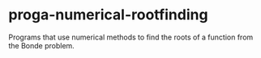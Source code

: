 # proga-numerical-rootfinding
Programs that use numerical methods to find the roots of a function from the Bonde problem.
